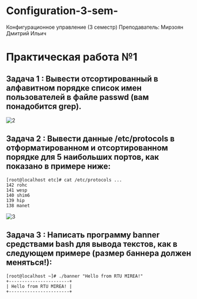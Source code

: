 # Configuration-3-sem-
Конфигурационное управление (3 семестр)
Преподаватель: Мирзоян Дмитрий Ильич

# Практическая работа №1
## Задача 1 : Вывести отсортированный в алфавитном порядке список имен пользователей в файле passwd (вам понадобится grep).


![2](https://github.com/user-attachments/assets/364676df-8400-439c-8253-71723efa5ced)


## Задача 2 : Вывести данные /etc/protocols в отформатированном и отсортированном порядке для 5 наибольших портов, как показано в примере ниже:


```
[root@localhost etc]# cat /etc/protocols ...
142 rohc
141 wesp
140 shim6
139 hip
138 manet
```
![3](https://github.com/user-attachments/assets/13e6b338-b240-4d84-9a26-0aa3958d8f42)


## Задача 3 : Написать программу banner средствами bash для вывода текстов, как в следующем примере (размер баннера должен меняться!):



```
[root@localhost ~]# ./banner "Hello from RTU MIREA!"
+-----------------------+
| Hello from RTU MIREA! |
+-----------------------+
```
